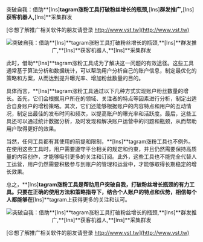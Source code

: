 突破自我：借助**[Ins]**tagram涨粉工具打破粉丝增长的瓶颈,**[Ins]**群发推广,**[Ins]**获客机器人,**[Ins]**采集群发

[😍想了解推广相关软件的朋友请登录 http://www.vst.tw](http://www.vst.tw)

 <center><img src="https://vst.tw/MP4/tuiguang/png/5.png" alt="突破自我：借助**[Ins]**tagram涨粉工具打破粉丝增长的瓶颈,**[Ins]**群发推广,**[Ins]**获客机器人,**[Ins]**采集群发"></center>

此时，借助**[Ins]**tagram涨粉工具成为了解决这一问题的有效途径。这些工具通常基于算法分析和数据统计，可以帮助用户分析自己的账户信息，制定最优化的策略和方案，从而达到提升曝光率、增加粉丝数量的目的。

具体而言，**[Ins]**tagram涨粉工具通过以下几种方式实现账户粉丝数量的增长。首先，它们会根据用户所在的领域、关注者的特点等因素进行分析，制定出适合自身账户的增粉策略。其次，它们还能够根据账户的内容特点和用户的互动情况，制定出最佳的发布时间和频次，以提高账户的曝光率和活跃度。最后，这些工具还可以通过统计数据分析，及时发现和解决账户运营中的问题和瓶颈，从而帮助用户取得更好的效果。

当然，任何工具都有其使用的前提和限制，**[Ins]**tagram涨粉工具也不例外。在使用这些工具时，用户需要遵守平台相关的规定和约束，并且仍然需要保持高质量的内容创作，才能够吸引更多的关注和订阅。此外，这些工具也不能完全代替人工运营，用户仍然需要积极参与到账户的管理和运营中，才能够取得长期稳定的增长效果。

总之，**[Ins]**tagram涨粉工具是帮助用户突破自我，打破粉丝增长瓶颈的有力工具。只要在正确的使用方法和策略指导下，结合个人账户的特点和优势，相信每个人都能够在**[Ins]**tagram上获得更多的关注和认可。

 <center><img src="https://vst.tw/MP4/tuiguang/png/6.png" alt="突破自我：借助**[Ins]**tagram涨粉工具打破粉丝增长的瓶颈,**[Ins]**群发推广,**[Ins]**获客机器人,**[Ins]**采集群发"></center>

[😍想了解推广相关软件的朋友请登录 http://www.vst.tw](http://www.vst.tw)



